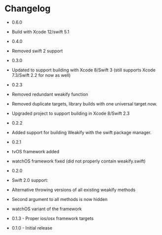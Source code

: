 # Changelog

* 0.6.0
 * Build with Xcode 12/swift 5.1

* 0.4.0
 * Removed swift 2 support

* 0.3.0
 * Updated to support building with Xcode 8/Swift 3 (still supports Xcode 7.3/Swift 2.2 for now as well)

* 0.2.3
 * Removed redundant weakify function
 * Removed duplicate targets, library builds with one universal target now.
 * Upgraded project to support building in Xcode 8/Swift 2.3

* 0.2.2
 * Added support for building Weakify with the swift package manager.

* 0.2.1
 * tvOS framework added
 * watchOS framework fixed (did not properly contain weakify.swift)

* 0.2.0
 * Swift 2.0 support:
  * Alternative throwing versions of all existing weakify methods
  * Second argument to all methods is now hidden
 * watchOS variant of the framework

* 0.1.3 - Proper ios/osx framework targets

* 0.1.0 - Initial release
